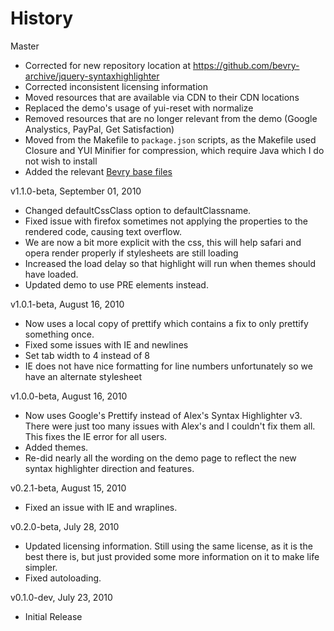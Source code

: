 # History

Master

- Corrected for new repository location at https://github.com/bevry-archive/jquery-syntaxhighlighter
- Corrected inconsistent licensing information
- Moved resources that are available via CDN to their CDN locations
- Replaced the demo's usage of yui-reset with normalize
- Removed resources that are no longer relevant from the demo (Google Analystics, PayPal, Get Satisfaction)
- Moved from the Makefile to `package.json` scripts, as the Makefile used Closure and YUI Minifier for compression, which require Java which I do not wish to install
- Added the relevant [Bevry base files](https://github.com/bevry/base)

v1.1.0-beta, September 01, 2010

- Changed defaultCssClass option to defaultClassname.
- Fixed issue with firefox sometimes not applying the properties to the rendered code, causing text overflow.
- We are now a bit more explicit with the css, this will help safari and opera render properly if stylesheets are still loading
- Increased the load delay so that highlight will run when themes should have loaded.
- Updated demo to use PRE elements instead.

v1.0.1-beta, August 16, 2010

- Now uses a local copy of prettify which contains a fix to only prettify something once.
- Fixed some issues with IE and newlines
- Set tab width to 4 instead of 8
- IE does not have nice formatting for line numbers unfortunately so we have an alternate stylesheet

v1.0.0-beta, August 16, 2010

- Now uses Google's Prettify instead of Alex's Syntax Highlighter v3. There were just too many issues with Alex's and I couldn't fix them all. This fixes the IE error for all users.
- Added themes.
- Re-did nearly all the wording on the demo page to reflect the new syntax highlighter direction and features.

v0.2.1-beta, August 15, 2010

- Fixed an issue with IE and wraplines.

v0.2.0-beta, July 28, 2010

- Updated licensing information. Still using the same license, as it is the best there is, but just provided some more information on it to make life simpler.
- Fixed autoloading.

v0.1.0-dev, July 23, 2010

- Initial Release
